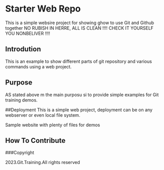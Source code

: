 # Starter Web Repo

This is a simple websire project for
showing ghow to use Git and Github together
NO RUBISH IN HERRE, ALL IS CLEAN !!!!
CHECK IT YOURSELF YOU NONBELIVER !!!!



## Introdution
This is an example to show different parts
of git repository and various commands
using a web project.


## Purpose
AS stated  above m the main purposu si to
provide simple examples for Git training 
demos.

##Deployment
This is a simple web project, deployment
can be on any webserver or even local
file system.


Sample website with plenty of files for demos

## How To Contribute

###Copyright

2023.Git.Training.All rights  reserved
